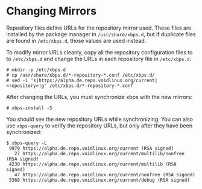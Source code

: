 # Changing Mirrors

Repository files define URLs for the repository mirror used. These files are
installed by the package manager in `/usr/share/xbps.d`, but if duplicate files
are found in `/etc/xbps.d`, those values are used instead.

To modify mirror URLs cleanly, copy all the repository configuration files to to
`/etc/xbps.d` and change the URLs in each repository file in `/etc/xbps.d`.

```
# mkdir -p /etc/xbps.d
# cp /usr/share/xbps.d/*-repository-*.conf /etc/xbps.d/
# sed -i 's|https://alpha.de.repo.voidlinux.org/current|<repository>|g' /etc/xbps.d/*-repository-*.conf
```

After changing the URLs, you must synchronize xbps with the new mirrors:

```
# xbps-install -S
```

You should see the new repository URLs while synchronizing. You can also use
`xbps-query` to verify the repository URLs, but only after they have been
synchronized:

```
$ xbps-query -L
 9970 https://alpha.de.repo.voidlinux.org/current (RSA signed)
   27 https://alpha.de.repo.voidlinux.org/current/multilib/nonfree (RSA signed)
 4230 https://alpha.de.repo.voidlinux.org/current/multilib (RSA signed)
   47 https://alpha.de.repo.voidlinux.org/current/nonfree (RSA signed)
 5368 https://alpha.de.repo.voidlinux.org/current/debug (RSA signed)
```
